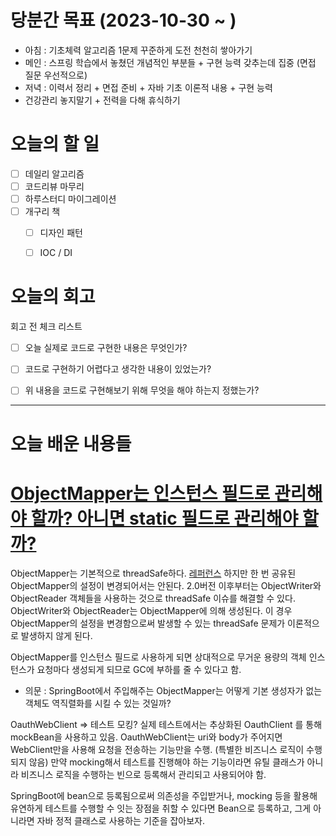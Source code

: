 
# 당분간 목표 (2023-10-30 ~ )
- 아침 : 기초체력 알고리즘 1문제 꾸준하게 도전 천천히 쌓아가기
- 메인 :  스프링 학습에서 놓쳤던 개념적인 부분들 + 구현 능력 갖추는데 집중 (면접 질문 우선적으로)
- 저녁 :  이력서 정리 + 면접 준비 + 자바 기초 이론적 내용 + 구현 능력
- 건강관리 놓지말기 + 전력을 다해 휴식하기

# 오늘의 할 일

- [ ] 데일리 알고리즘
- [ ] 코드리뷰 마무리
- [ ] 하루스터디 마이그레이션
- [ ] 개구리 책
	- [ ] 디자인 패턴
	- [ ] IOC / DI


# 오늘의 회고

회고 전 체크 리스트
- [ ] 오늘 실제로 코드로 구현한 내용은 무엇인가?
- [ ] 코드로 구현하기 어렵다고 생각한 내용이 있었는가?
- [ ] 위 내용을 코드로 구현해보기 위해 무엇을 해야 하는지 정했는가?




---
# 오늘 배운 내용들


# [ObjectMapper는 인스턴스 필드로 관리해야 할까? 아니면 static 필드로 관리해야 할까?](https://stackoverflow.com/questions/3907929/should-i-declare-jacksons-objectmapper-as-a-static-field)

ObjectMapper는 기본적으로 threadSafe하다.  [레퍼런스](https://www.programming-books.io/essential/java/using-jackson-object-mapper-abee93d1c8c645d5a31af402c11e7617)
하지만 한 번 공유된 ObjectMapper의 설정이 변경되어서는 안된다.
2.0버전 이후부터는 ObjectWriter와 ObjectReader 객체들을 사용하는 것으로 threadSafe 이슈를 해결할 수 있다. ObjectWriter와 ObjectReader는 ObjectMapper에 의해 생성된다. 이 경우 ObjectMapper의 설정을 변경함으로써 발생할 수 있는 threadSafe 문제가 이론적으로 발생하지 않게 된다.

ObjectMapper를 인스턴스 필드로 사용하게 되면 상대적으로 무거운 용량의 객체 인스턴스가 요청마다 생성되게 되므로 GC에 부하를 줄 수 있다고 함.


- 의문 : SpringBoot에서 주입해주는 ObjectMapper는 어떻게 기본 생성자가 없는 객체도 역직렬화를 시킬 수 있는 것일까?


OauthWebClient => 테스트 모킹?
실제 테스트에서는 추상화된 OauthClient 를 통해 mockBean을 사용하고 있음. OauthWebClient는 uri와 body가 주어지면 WebClient만을 사용해 요청을 전송하는 기능만을 수행. (특별한 비즈니스 로직이 수행되지 않음)
만약 mocking해서 테스트를 진행해야 하는 기능이라면 유틸 클래스가 아니라 비즈니스 로직을 수행하는 빈으로 등록해서 관리되고 사용되어야 함.

SpringBoot에 bean으로 등록됨으로써 의존성을 주입받거나, mocking 등을 활용해 유연하게 테스트를 수행할 수 잇는 장점을 취할 수 있다면 Bean으로 등록하고, 그게 아니라면 자바 정적 클래스로 사용하는 기준을 잡아보자.

